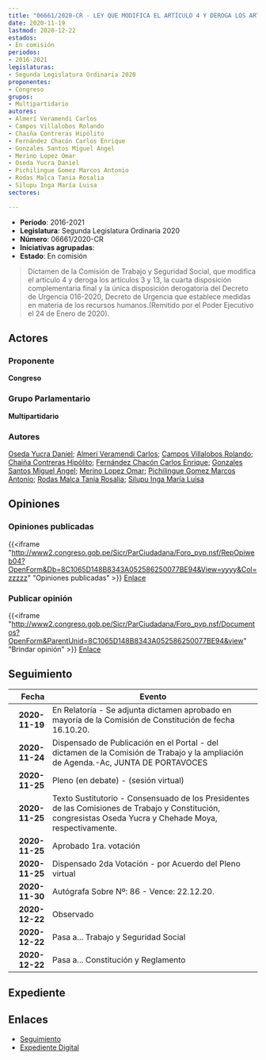 ```yaml
---
title: "06661/2020-CR - LEY QUE MODIFICA EL ARTÍCULO 4 Y DEROGA LOS ARTÍCULOS 3 Y 13, LA CUARTA DISPOSICIÓN COMPLEMENTARIA FINAL Y LA ÚNICA DISPOSICIÓN DEROGATORIA DEL DECRETO DE URGENCIA 016-2020"
date: 2020-11-19
lastmod: 2020-12-22
estados:
- En comisión
periodos:
- 2016-2021
legislaturas:
- Segunda Legislatura Ordinaria 2020
proponentes:
- Congreso
grupos:
- Multipartidario
autores:
- Almerí Veramendi Carlos
- Campos Villalobos Rolando
- Chaiña Contreras Hipólito
- Fernández Chacón Carlos Enrique
- Gonzales Santos Miguel Angel
- Merino Lopez Omar
- Oseda Yucra Daniel
- Pichilingue Gomez Marcos Antonio
- Rodas Malca Tania Rosalia
- Silupu Inga María Luisa
sectores:

---
```

- **Periodo**: 2016-2021
- **Legislatura**: Segunda Legislatura Ordinaria 2020
- **Número**: 06661/2020-CR
- **Iniciativas agrupadas**: 
- **Estado**: En comisión

> Dictamen de la Comisión de Trabajo y Seguridad Social, que modifica el artículo 4 y deroga los artículos 3 y 13, la cuarta disposición complementaria final y la única disposición derogatoria del Decreto de Urgencia 016-2020, Decreto de Urgencia que establece medidas en materia de los recursos humanos.(Remitido por el Poder Ejecutivo el 24 de Enero de 2020).


## Actores

### Proponente

**Congreso**

### Grupo Parlamentario

**Multipartidario**

### Autores

[Oseda Yucra Daniel](mailto:mailto:doseday@congreso.gob.pe); [Almerí Veramendi Carlos](mailto:mailto:calmeri@congreso.gob.pe); [Campos Villalobos Rolando](mailto:mailto:r_campos@congreso.gob.pe); [Chaiña Contreras Hipólito](mailto:mailto:hchaina@congreso.gob.pe); [Fernández Chacón Carlos Enrique](mailto:mailto:cfernandezch@congreso.gob.pe); [Gonzales Santos Miguel Angel](mailto:mailto:mgonzaless@congreso.gob.pe); [Merino Lopez Omar](mailto:mailto:omerino@congreso.gob.pe); [Pichilingue Gomez Marcos Antonio](mailto:mailto:mpichilingue@congreso.gob.pe); [Rodas Malca Tania Rosalia](mailto:mailto:trodas@congreso.gob.pe); [Silupu Inga María Luisa](mailto:mailto:msilupu@congreso.gob.pe)

## Opiniones

### Opiniones publicadas

{{<iframe "http://www2.congreso.gob.pe/Sicr/ParCiudadana/Foro_pvp.nsf/RepOpiweb04?OpenForm&Db=8C1065D148B8343A052586250077BE94&View=yyyy&Col=zzzzz" "Opiniones publicadas" >}}
[Enlace](http://www2.congreso.gob.pe/Sicr/ParCiudadana/Foro_pvp.nsf/RepOpiweb04?OpenForm&Db=8C1065D148B8343A052586250077BE94&View=yyyy&Col=zzzzz)

### Publicar opinión

{{<iframe "http://www2.congreso.gob.pe/Sicr/ParCiudadana/Foro_pvp.nsf/Documentos?OpenForm&ParentUnid=8C1065D148B8343A052586250077BE94&view" "Brindar opinión" >}}
[Enlace](http://www2.congreso.gob.pe/Sicr/ParCiudadana/Foro_pvp.nsf/Documentos?OpenForm&ParentUnid=8C1065D148B8343A052586250077BE94&view)


## Seguimiento

| Fecha | Evento |
|------:|--------|
| **2020-11-19** | En Relatoría - Se adjunta dictamen aprobado en mayoría de la Comisión de Constitución de fecha 16.10.20. |
| **2020-11-24** | Dispensado de Publicación en el Portal - del dictamen de la Comisión de Trabajo y la ampliación de Agenda.-Ac, JUNTA DE PORTAVOCES |
| **2020-11-25** | Pleno (en debate) - (sesión virtual) |
| **2020-11-25** | Texto Sustitutorio - Consensuado de los Presidentes de las Comisiones de Trabajo y Constitución, congresistas Oseda Yucra y Chehade Moya, respectivamente. |
| **2020-11-25** | Aprobado 1ra. votación |
| **2020-11-25** | Dispensado 2da Votación - por Acuerdo del Pleno virtual |
| **2020-11-30** | Autógrafa Sobre Nº: 86 - Vence: 22.12.20. |
| **2020-12-22** | Observado |
| **2020-12-22** | Pasa a... Trabajo y Seguridad Social |
| **2020-12-22** | Pasa a... Constitución y Reglamento |

## Expediente

## Enlaces

- [Seguimiento](http://www2.congreso.gob.pe/Sicr/TraDocEstProc/CLProLey2016.nsf/f7fff46988ca05b1052578e100829cc7/7024a9033dc7a966052586260002bb13?OpenDocument)
- [Expediente Digital](http://www2.congreso.gob.pe/Sicr/TraDocEstProc/Expvirt_2011.nsf/visbusqptramdoc1621/06661?opendocument)


